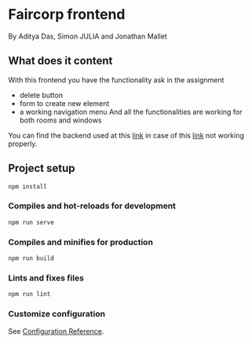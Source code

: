 # Faircorp frontend
By Aditya Das, Simon JULIA and Jonathan Mallet

## What does it content

With this frontend you have the functionality ask in the assignment
 - delete button
 - form to create new element
 - a working navigation menu
And all the functionalities are working for both rooms and windows 

You can find the backend used at this [link](https://github.com/DiaZork/faircorp) in case of this
[link](https://faircorp-application.cleverapps.io/) not working properly.

## Project setup
```
npm install
```

### Compiles and hot-reloads for development
```
npm run serve
```

### Compiles and minifies for production
```
npm run build
```

### Lints and fixes files
```
npm run lint
```

### Customize configuration
See [Configuration Reference](https://cli.vuejs.org/config/).
